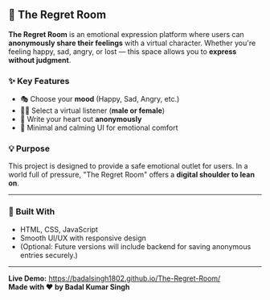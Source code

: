 ## 🌌 The Regret Room

**The Regret Room** is an emotional expression platform where users can **anonymously share their feelings** with a virtual character. Whether you're feeling happy, sad, angry, or lost — this space allows you to **express without judgment**.

### ✨ Key Features

* 🎭 Choose your **mood** (Happy, Sad, Angry, etc.)
* 🧍‍♂️ Select a virtual listener (**male or female**)
* 📝 Write your heart out **anonymously**
* 🌙 Minimal and calming UI for emotional comfort

### 💡 Purpose

This project is designed to provide a safe emotional outlet for users. In a world full of pressure, "The Regret Room" offers a **digital shoulder to lean on**.

---

### 🔧 Built With

* HTML, CSS, JavaScript
* Smooth UI/UX with responsive design
* (Optional: Future versions will include backend for saving anonymous entries securely.)

---

**Live Demo:**  https://badalsingh1802.github.io/The-Regret-Room/
<br>
**Made with ❤️ by Badal Kumar Singh**

 

